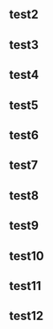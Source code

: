 ## test2
## test3
## test4
## test5
## test6
## test7
## test8
## test9
## test10
## test11
## test12

